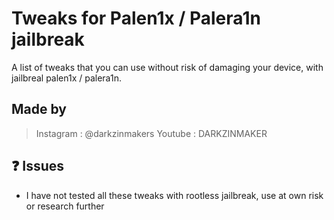 # Tweaks for Palen1x / Palera1n jailbreak
A list of tweaks that you can use without risk of damaging your device, with jailbreal palen1x / palera1n.

##  Made by

> Instagram : @darkzinmakers
> Youtube : DARKZINMAKER

## ❓ Issues

- I have not tested all these tweaks with rootless jailbreak, use at own risk or research further
